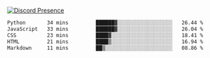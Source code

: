 [![Discord Presence](https://lanyard.cnrad.dev/api/689805100331696149)](https://discord.com/users/689805100331696149)

<!--START_SECTION:waka-->

```txt
Python       34 mins         ██████▓░░░░░░░░░░░░░░░░░░   26.44 %
JavaScript   33 mins         ██████▓░░░░░░░░░░░░░░░░░░   26.04 %
CSS          23 mins         ████▓░░░░░░░░░░░░░░░░░░░░   18.41 %
HTML         21 mins         ████▒░░░░░░░░░░░░░░░░░░░░   16.94 %
Markdown     11 mins         ██▒░░░░░░░░░░░░░░░░░░░░░░   08.86 %
```

<!--END_SECTION:waka-->
<img src="https://hit.yhype.me/github/profile?user_id=53441990" alt="">

